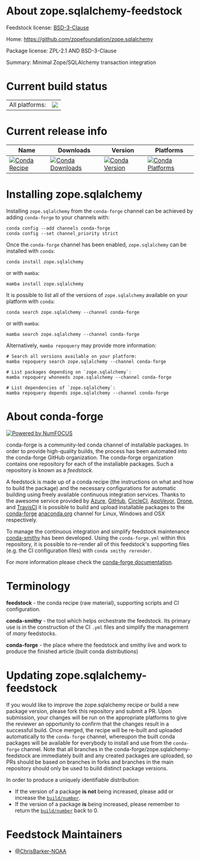 About zope.sqlalchemy-feedstock
===============================

Feedstock license: [BSD-3-Clause](https://github.com/conda-forge/zope.sqlalchemy-feedstock/blob/main/LICENSE.txt)

Home: https://github.com/zopefoundation/zope.sqlalchemy

Package license: ZPL-2.1 AND BSD-3-Clause

Summary: Minimal Zope/SQLAlchemy transaction integration

Current build status
====================


<table><tr><td>All platforms:</td>
    <td>
      <a href="https://dev.azure.com/conda-forge/feedstock-builds/_build/latest?definitionId=20695&branchName=main">
        <img src="https://dev.azure.com/conda-forge/feedstock-builds/_apis/build/status/zope.sqlalchemy-feedstock?branchName=main">
      </a>
    </td>
  </tr>
</table>

Current release info
====================

| Name | Downloads | Version | Platforms |
| --- | --- | --- | --- |
| [![Conda Recipe](https://img.shields.io/badge/recipe-zope.sqlalchemy-green.svg)](https://anaconda.org/conda-forge/zope.sqlalchemy) | [![Conda Downloads](https://img.shields.io/conda/dn/conda-forge/zope.sqlalchemy.svg)](https://anaconda.org/conda-forge/zope.sqlalchemy) | [![Conda Version](https://img.shields.io/conda/vn/conda-forge/zope.sqlalchemy.svg)](https://anaconda.org/conda-forge/zope.sqlalchemy) | [![Conda Platforms](https://img.shields.io/conda/pn/conda-forge/zope.sqlalchemy.svg)](https://anaconda.org/conda-forge/zope.sqlalchemy) |

Installing zope.sqlalchemy
==========================

Installing `zope.sqlalchemy` from the `conda-forge` channel can be achieved by adding `conda-forge` to your channels with:

```
conda config --add channels conda-forge
conda config --set channel_priority strict
```

Once the `conda-forge` channel has been enabled, `zope.sqlalchemy` can be installed with `conda`:

```
conda install zope.sqlalchemy
```

or with `mamba`:

```
mamba install zope.sqlalchemy
```

It is possible to list all of the versions of `zope.sqlalchemy` available on your platform with `conda`:

```
conda search zope.sqlalchemy --channel conda-forge
```

or with `mamba`:

```
mamba search zope.sqlalchemy --channel conda-forge
```

Alternatively, `mamba repoquery` may provide more information:

```
# Search all versions available on your platform:
mamba repoquery search zope.sqlalchemy --channel conda-forge

# List packages depending on `zope.sqlalchemy`:
mamba repoquery whoneeds zope.sqlalchemy --channel conda-forge

# List dependencies of `zope.sqlalchemy`:
mamba repoquery depends zope.sqlalchemy --channel conda-forge
```


About conda-forge
=================

[![Powered by
NumFOCUS](https://img.shields.io/badge/powered%20by-NumFOCUS-orange.svg?style=flat&colorA=E1523D&colorB=007D8A)](https://numfocus.org)

conda-forge is a community-led conda channel of installable packages.
In order to provide high-quality builds, the process has been automated into the
conda-forge GitHub organization. The conda-forge organization contains one repository
for each of the installable packages. Such a repository is known as a *feedstock*.

A feedstock is made up of a conda recipe (the instructions on what and how to build
the package) and the necessary configurations for automatic building using freely
available continuous integration services. Thanks to the awesome service provided by
[Azure](https://azure.microsoft.com/en-us/services/devops/), [GitHub](https://github.com/),
[CircleCI](https://circleci.com/), [AppVeyor](https://www.appveyor.com/),
[Drone](https://cloud.drone.io/welcome), and [TravisCI](https://travis-ci.com/)
it is possible to build and upload installable packages to the
[conda-forge](https://anaconda.org/conda-forge) [anaconda.org](https://anaconda.org/)
channel for Linux, Windows and OSX respectively.

To manage the continuous integration and simplify feedstock maintenance
[conda-smithy](https://github.com/conda-forge/conda-smithy) has been developed.
Using the ``conda-forge.yml`` within this repository, it is possible to re-render all of
this feedstock's supporting files (e.g. the CI configuration files) with ``conda smithy rerender``.

For more information please check the [conda-forge documentation](https://conda-forge.org/docs/).

Terminology
===========

**feedstock** - the conda recipe (raw material), supporting scripts and CI configuration.

**conda-smithy** - the tool which helps orchestrate the feedstock.
                   Its primary use is in the construction of the CI ``.yml`` files
                   and simplify the management of *many* feedstocks.

**conda-forge** - the place where the feedstock and smithy live and work to
                  produce the finished article (built conda distributions)


Updating zope.sqlalchemy-feedstock
==================================

If you would like to improve the zope.sqlalchemy recipe or build a new
package version, please fork this repository and submit a PR. Upon submission,
your changes will be run on the appropriate platforms to give the reviewer an
opportunity to confirm that the changes result in a successful build. Once
merged, the recipe will be re-built and uploaded automatically to the
`conda-forge` channel, whereupon the built conda packages will be available for
everybody to install and use from the `conda-forge` channel.
Note that all branches in the conda-forge/zope.sqlalchemy-feedstock are
immediately built and any created packages are uploaded, so PRs should be based
on branches in forks and branches in the main repository should only be used to
build distinct package versions.

In order to produce a uniquely identifiable distribution:
 * If the version of a package **is not** being increased, please add or increase
   the [``build/number``](https://docs.conda.io/projects/conda-build/en/latest/resources/define-metadata.html#build-number-and-string).
 * If the version of a package **is** being increased, please remember to return
   the [``build/number``](https://docs.conda.io/projects/conda-build/en/latest/resources/define-metadata.html#build-number-and-string)
   back to 0.

Feedstock Maintainers
=====================

* [@ChrisBarker-NOAA](https://github.com/ChrisBarker-NOAA/)

